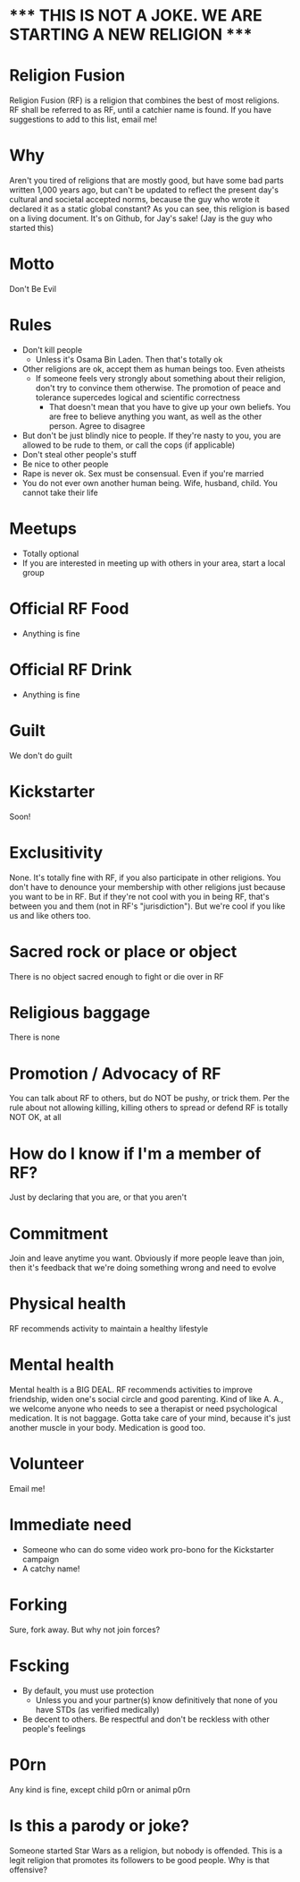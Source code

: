 # *** THIS IS NOT A JOKE. WE ARE STARTING A NEW RELIGION ***

# Religion Fusion
Religion Fusion (RF) is a religion that combines the best of most religions. RF shall be referred to as RF, until a catchier name is found. If you have suggestions to add to this list, email me!

# Why
Aren't you tired of religions that are mostly good, but have some bad parts written 1,000 years ago, but can't be updated to reflect the present day's cultural and societal accepted norms, because the guy who wrote it declared it as a static global constant? As you can see, this religion is based on a living document. It's on Github, for Jay's sake! (Jay is the guy who started this)

# Motto
Don't Be Evil

# Rules
* Don't kill people
  * Unless it's Osama Bin Laden. Then that's totally ok
* Other religions are ok, accept them as human beings too. Even atheists
  * If someone feels very strongly about something about their religion, don't try to convince them otherwise. The promotion of peace and tolerance supercedes logical and scientific correctness
    * That doesn't mean that you have to give up your own beliefs. You are free to believe anything you want, as well as the other person. Agree to disagree
* But don't be just blindly nice to people. If they're nasty to you, you are allowed to be rude to them, or call the cops (if applicable)
* Don't steal other people's stuff
* Be nice to other people
* Rape is never ok. Sex must be consensual. Even if you're married
* You do not ever own another human being. Wife, husband, child. You cannot take their life

# Meetups
* Totally optional
* If you are interested in meeting up with others in your area, start a local group

# Official RF Food
* Anything is fine

# Official RF Drink
* Anything is fine

# Guilt
We don't do guilt

# Kickstarter
Soon!

# Exclusitivity
None. It's totally fine with RF, if you also participate in other religions. You don't have to denounce your membership with other religions just because you want to be in RF. But if they're not cool with you in being RF, that's between you and them (not in RF's "jurisdiction"). But we're cool if you like us and like others too.

# Sacred rock or place or object
There is no object sacred enough to fight or die over in RF

# Religious baggage
There is none

# Promotion / Advocacy of RF
You can talk about RF to others, but do NOT be pushy, or trick them. Per the rule about not allowing killing, killing others to spread or defend RF is totally NOT OK, at all

# How do I know if I'm a member of RF?
Just by declaring that you are, or that you aren't

# Commitment
Join and leave anytime you want. Obviously if more people leave than join, then it's feedback that we're doing something wrong and need to evolve

# Physical health
RF recommends activity to maintain a healthy lifestyle

# Mental health
Mental health is a BIG DEAL. RF recommends activities to improve friendship, widen one's social circle and good parenting. Kind of like A. A., we welcome anyone who needs to see a therapist or need psychological medication. It is not baggage. Gotta take care of your mind, because it's just another muscle in your body. Medication is good too.

# Volunteer
Email me!

# Immediate need
* Someone who can do some video work pro-bono for the Kickstarter campaign
* A catchy name!

# Forking
Sure, fork away. But why not join forces?

# Fscking
* By default, you must use protection
  * Unless you and your partner(s) know definitively that none of you have STDs (as verified medically)
* Be decent to others. Be respectful and don't be reckless with other people's feelings

# P0rn
Any kind is fine, except child p0rn or animal p0rn

# Is this a parody or joke?
Someone started Star Wars as a religion, but nobody is offended. This is a legit religion that promotes its followers to be good people. Why is that offensive?
